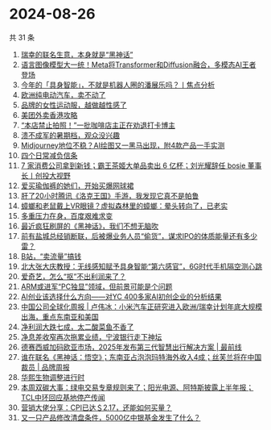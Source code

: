 # 2024-08-26

共 31 条

<!-- BEGIN 36KR -->
<!-- 最后更新时间 2024-08-26 05:11:56 +0800 -->
1. [瑞幸的联名生意，本身就是“黑神话”](https://36kr.com/p/2920201734544777)
1. [语言图像模型大一统！Meta将Transformer和Diffusion融合，多模态AI王者登场](https://36kr.com/p/2920894030486151)
1. [今年的「具身智能」，不就是机器人圈的潘展乐吗？丨焦点分析](https://36kr.com/p/2918107722210176)
1. [欧洲纯电动汽车，卖不动了](https://36kr.com/p/2920923223399043)
1. [品牌的女性运动服，越做越性感了](https://36kr.com/p/2920227840301956)
1. [美团外卖香港攻略](https://36kr.com/p/2920323813317251)
1. [“本店禁止拍照！”一批咖啡店主正在劝退打卡博主](https://36kr.com/p/2920897536383618)
1. [溃不成军的暑期档，观众没兴趣](https://36kr.com/p/2920191979330435)
1. [Midjourney地位不稳？AI绘图又一黑马出现，附4款产品一手实测](https://36kr.com/p/2921058896403075)
1. [四个日常减负信条](https://36kr.com/p/2921110719060616)
1. [7 家消费公司拿到新钱；霸王茶姬大单品卖出 6 亿杯；刘光耀辞任 bosie 董事长丨创投大视野](https://36kr.com/p/2919460733966978)
1. [爱买瑜伽裤的她们，开始买爆网球裙](https://36kr.com/p/2919994228103814)
1. [肝了20小时腾讯《洛克王国》手游，我发现它真不是帕鲁](https://36kr.com/p/2920331252358021)
1. [蟑螂和老鼠戴上VR眼镜？虚拟森林里的蟑螂：晕头转向了，已老实](https://36kr.com/p/2920726122551936)
1. [多重压力在身，百度艰难求变](https://36kr.com/p/2920046566923136)
1. [最近疯狂刷屏的《黑神话》，我们不想无脑吹](https://36kr.com/p/2920873319291525)
1. [前有盐城总经销断联，后被爆业务人员“偷货”，谋求IPO的体质能量还有多少雷？](https://36kr.com/p/2920921062775433)
1. [B站，“卖流量”搞钱](https://36kr.com/p/2920088526199941)
1. [北大张大庆教授：无线感知赋予具身智能“第六感官”，6G时代手机隔空测心跳](https://36kr.com/p/2920208788020105)
1. [爱奇艺，怎么“抠”不出利润来了？](https://36kr.com/p/2920579069205896)
1. [ARM或进军“PC独显”领域，但前景可能是个问题](https://36kr.com/p/2919992715254409)
1. [AI创业该选择什么方向——对YC 400多家AI初创企业的分析结果](https://36kr.com/p/2911807627729539)
1. [中国公司全球化周报 | 卢伟冰：小米汽车正研究进入欧洲/瑞幸计划年底大规模出海，重点东南亚和美国](https://36kr.com/p/2920091721194370)
1. [净利润大跌七成，太二酸菜鱼不香了](https://36kr.com/p/2919699851074180)
1. [净息差收窄再次拖累业绩，宁波银行走下神坛](https://36kr.com/p/2920771762052227)
1. [德赛西威加码欧亚市场，2025年发布第三代智慧出行解决方案 | 最前线](https://36kr.com/p/2920030982920832)
1. [谁在联名《黑神话：悟空》；东南亚占泡泡玛特海外收入4成；丝芙兰将在中国裁员 | 品牌周报](https://36kr.com/p/2919522886539904)
1. [华熙生物调整进行时](https://36kr.com/p/2920098743016326)
1. [本周双碳大事：绿电交易专章规则来了；阳光电源、阿特斯披露上半年报；TCL中环回应基地停产传闻](https://36kr.com/p/2920106858158728)
1. [营销大佬分享：CPI已达＄2.17，还能如何买量？](https://36kr.com/p/2920876445637251)
1. [又一只产品修改清盘条件，5000亿中银基金发生了什么？](https://36kr.com/p/2919940430125956)
<!-- END 36KR -->